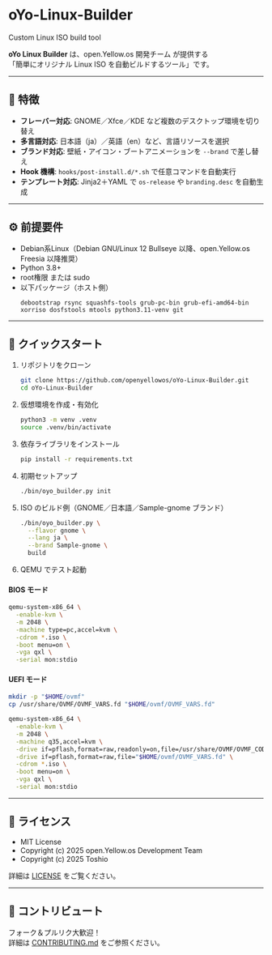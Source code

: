 # oYo-Linux-Builder
Custom Linux ISO build tool


**oYo Linux Builder** は、open.Yellow.os 開発チーム が提供する  
「簡単にオリジナル Linux ISO を自動ビルドするツール」です。

---

## 🌟 特徴

- **フレーバー対応**: GNOME／Xfce／KDE など複数のデスクトップ環境を切り替え  
- **多言語対応**: 日本語（ja）／英語（en）など、言語リソースを選択  
- **ブランド対応**: 壁紙・アイコン・ブートアニメーションを `--brand` で差し替え  
- **Hook 機構**: `hooks/post-install.d/*.sh` で任意コマンドを自動実行  
- **テンプレート対応**: Jinja2＋YAML で `os-release` や `branding.desc` を自動生成  

---

## ⚙️ 前提要件

- Debian系Linux（Debian GNU/Linux 12 Bullseye 以降、open.Yellow.os Freesia 以降推奨）  
- Python 3.8+  
- root権限 または sudo  
- 以下パッケージ（ホスト側）  
  ```
  debootstrap rsync squashfs-tools grub-pc-bin grub-efi-amd64-bin xorriso dosfstools mtools python3.11-venv git
  ```

---

## 🚀 クイックスタート

1. リポジトリをクローン  
   ```bash
   git clone https://github.com/openyellowos/oYo-Linux-Builder.git
   cd oYo-Linux-Builder
   ```

2. 仮想環境を作成・有効化  
   ```bash
   python3 -m venv .venv
   source .venv/bin/activate
   ```

3. 依存ライブラリをインストール  
   ```bash
   pip install -r requirements.txt
   ```

4. 初期セットアップ  
   ```bash
   ./bin/oyo_builder.py init
   ```

5. ISO のビルド例（GNOME／日本語／Sample-gnome ブランド）  
   ```bash
   ./bin/oyo_builder.py \
     --flavor gnome \
     --lang ja \
     --brand Sample-gnome \
     build
   ```

6. QEMU でテスト起動  
#### BIOS モード
```bash
qemu-system-x86_64 \
  -enable-kvm \
  -m 2048 \
  -machine type=pc,accel=kvm \
  -cdrom *.iso \
  -boot menu=on \
  -vga qxl \
  -serial mon:stdio
```

#### UEFI モード
```bash
mkdir -p "$HOME/ovmf"
cp /usr/share/OVMF/OVMF_VARS.fd "$HOME/ovmf/OVMF_VARS.fd"

qemu-system-x86_64 \
  -enable-kvm \
  -m 2048 \
  -machine q35,accel=kvm \
  -drive if=pflash,format=raw,readonly=on,file=/usr/share/OVMF/OVMF_CODE.fd \
  -drive if=pflash,format=raw,file="$HOME/ovmf/OVMF_VARS.fd" \
  -cdrom *.iso \
  -boot menu=on \
  -vga qxl \
  -serial mon:stdio
```

---

## 📄 ライセンス

- MIT License  
- Copyright (c) 2025 open.Yellow.os Development Team  
- Copyright (c) 2025 Toshio  

詳細は [LICENSE](./LICENSE) をご覧ください。

---

## 🤝 コントリビュート

フォーク＆プルリク大歓迎！  
詳細は [CONTRIBUTING.md](./CONTRIBUTING.md) をご参照ください。
